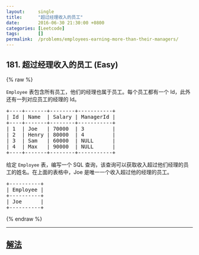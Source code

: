 ```yaml
---
layout:     single
title:      "超过经理收入的员工"
date:       2016-06-30 21:30:00 +0800
categories: [Leetcode]
tags:       []
permalink:  /problems/employees-earning-more-than-their-managers/
---
```


## 181. 超过经理收入的员工 (Easy)

{% raw %}

<p><code>Employee</code>&nbsp;表包含所有员工，他们的经理也属于员工。每个员工都有一个 Id，此外还有一列对应员工的经理的 Id。</p>

<pre>+----+-------+--------+-----------+
| Id | Name  | Salary | ManagerId |
+----+-------+--------+-----------+
| 1  | Joe   | 70000  | 3         |
| 2  | Henry | 80000  | 4         |
| 3  | Sam   | 60000  | NULL      |
| 4  | Max   | 90000  | NULL      |
+----+-------+--------+-----------+
</pre>

<p>给定&nbsp;<code>Employee</code>&nbsp;表，编写一个 SQL 查询，该查询可以获取收入超过他们经理的员工的姓名。在上面的表格中，Joe 是唯一一个收入超过他的经理的员工。</p>

<pre>+----------+
| Employee |
+----------+
| Joe      |
+----------+
</pre>

{% endraw %}

---

## [解法](https://github.com/openset/leetcode/tree/master/problems/employees-earning-more-than-their-managers)

